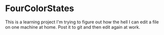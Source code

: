 # FourColorStates
This is a learning project
I'm trying to figure out how the hell I can edit a file on one machine at home.  Post it to git and then edit again at work.
